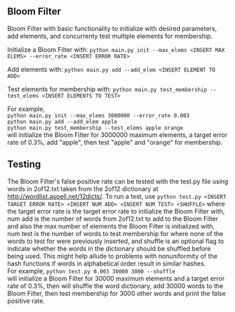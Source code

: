 Bloom Filter
------

Bloom Filter with basic functionality to initialize with desired parameters,
add elements, and concurrenty test multiple elements for membership.

Initialize a Bloom Filter with:
`python main.py init --max_elems <INSERT MAX ELEMS> --error_rate <INSERT ERROR RATE>`

Add elements with:
`python main.py add --add_elem <INSERT ELEMENT TO ADD>`

Test elements for membership with:
`python main.py test_membership --test_elems <INSERT ELEMENTS TO TEST>`

For example,  
`python main.py init --max_elems 3000000 --error_rate 0.003`  
`python main.py add --add_elem apple`  
`python main.py test_membership --test_elems apple orange`  
will initialize the Bloom Filter for 3000000 maximum elements, a target error rate of 0.3%, add "apple", then test "apple" and "orange" for membership.  
  
  
  
Testing
-----
The Bloom Filter's false positive rate can be tested with the test.py file using words in 2of12.txt taken from the 2of12 dictionary at http://wordlist.aspell.net/12dicts/.
To run a test, use
`python test.py <INSERT TARGET ERROR RATE> <INSERT NUM ADD> <INSERT NUM TEST> <SHUFFLE>`
where the target error rate is the target error rate to initialize the Bloom Filter with, num add is the number of words from 2of12.txt to add to the Bloom Filter and also the max number of elements the Bloom Filter is initialized with, num test is the number of words to test membership for where none of the words to test for were previously inserted, and shuffle is an optional flag to indicate whether the words in the dictionary should be shuffled before being used. This might help allude to problems with nonuniformity of the hash functions if words in alphabetical order result in similar hashes.  
For example,
`python test.py 0.003 30000 3000 --shuffle`  
will initialize a Bloom Filter for 30000 maximum elements and a target error rate of 0.3%, then will shuffle the word dictionary, add 30000 words to the Bloom Filter, then test membership for 3000 other words and print the false positive rate.

